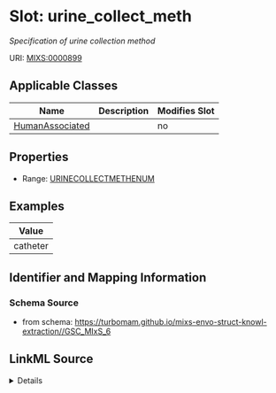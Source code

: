 # Slot: urine_collect_meth


_Specification of urine collection method_



URI: [MIXS:0000899](https://w3id.org/mixs/0000899)



<!-- no inheritance hierarchy -->




## Applicable Classes

| Name | Description | Modifies Slot |
| --- | --- | --- |
[HumanAssociated](HumanAssociated.md) |  |  no  |







## Properties

* Range: [URINECOLLECTMETHENUM](URINECOLLECTMETHENUM.md)






## Examples

| Value |
| --- |
| catheter |

## Identifier and Mapping Information







### Schema Source


* from schema: https://turbomam.github.io/mixs-envo-struct-knowl-extraction//GSC_MIxS_6




## LinkML Source

<details>
```yaml
name: urine_collect_meth
description: Specification of urine collection method
title: urine/collection method
notes:
- method
examples:
- value: catheter
from_schema: https://turbomam.github.io/mixs-envo-struct-knowl-extraction//GSC_MIxS_6
rank: 1000
slot_uri: MIXS:0000899
multivalued: false
alias: urine_collect_meth
domain_of:
- HumanAssociated
range: URINE_COLLECT_METH_ENUM
required: false
recommended: false

```
</details>